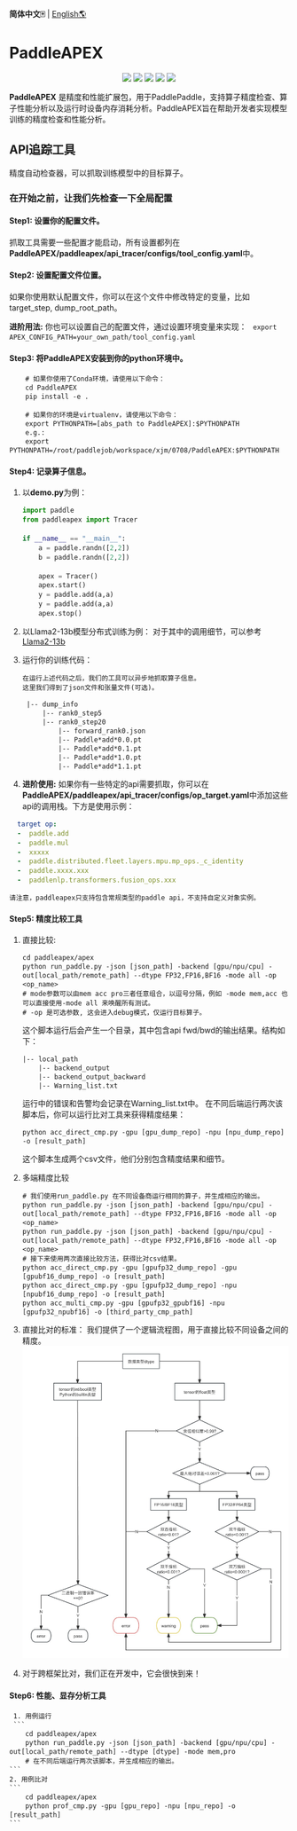 **简体中文🀄** | [English🌎](./README.md)
# PaddleAPEX
<p align="center">
    <a href="./LICENSE"><img src="https://img.shields.io/badge/license-Apache%202-dfd.svg"></a>
    <a href=""><img src="https://img.shields.io/badge/python-3.7+-aff.svg"></a>
    <a href=""><img src="https://img.shields.io/badge/os-linux%2C%20win%2C%20mac-pink.svg"></a>
    <a href="https://github.com/PaddlePaddle/PaddleAPEX/graphs/contributors"><img src="https://img.shields.io/github/contributors/PaddlePaddle/PaddleAPEX?color=9ea"></a>
    <a href="https://github.com/PaddlePaddle/PaddleAPEX/commits"><img src="https://img.shields.io/github/commit-activity/m/PaddlePaddle/PaddleAPEX?color=3af"></a>
</p>

**PaddleAPEX** 是精度和性能扩展包，用于PaddlePaddle，支持算子精度检查、算子性能分析以及运行时设备内存消耗分析。PaddleAPEX旨在帮助开发者实现模型训练的精度检查和性能分析。

## API追踪工具
精度自动检查器，可以抓取训练模型中的目标算子。
### 在开始之前，让我们先检查一下全局配置

#### Step1: 设置你的配置文件。
抓取工具需要一些配置才能启动，所有设置都列在**PaddleAPEX/paddleapex/api_tracer/configs/tool_config.yaml**中。

#### Step2: 设置配置文件位置。

如果你使用默认配置文件，你可以在这个文件中修改特定的变量，比如target_step, dump_root_path。

**进阶用法:**
    你也可以设置自己的配置文件，通过设置环境变量来实现： ```  export APEX_CONFIG_PATH=your_own_path/tool_config.yaml ```

#### Step3: 将PaddleAPEX安装到你的python环境中。

``` Shell
    # 如果你使用了Conda环境，请使用以下命令：
    cd PaddleAPEX
    pip install -e .

    # 如果你的环境是virtualenv，请使用以下命令：
    export PYTHONPATH=[abs_path to PaddleAPEX]:$PYTHONPATH
    e.g.:
    export PYTHONPATH=/root/paddlejob/workspace/xjm/0708/PaddleAPEX:$PYTHONPATH

```

#### Step4: 记录算子信息。
1. 以**demo.py**为例：
    ``` Python
    import paddle
    from paddleapex import Tracer

    if __name__ == "__main__":
        a = paddle.randn([2,2])
        b = paddle.randn([2,2])

        apex = Tracer()
        apex.start()
        y = paddle.add(a,a)
        y = paddle.add(a,a)
        apex.stop()
2. 以Llama2-13b模型分布式训练为例：
    对于其中的调用细节，可以参考[Llama2-13b](https://github.com/PaddlePaddle/PaddleNLP/pull/8503)

3. 运行你的训练代码：
    ```
    在运行上述代码之后，我们的工具可以异步地抓取算子信息。
    这里我们得到了json文件和张量文件(可选)。
    ```
        |-- dump_info
            |-- rank0_step5
            |-- rank0_step20
                |-- forward_rank0.json
                |-- Paddle*add*0.0.pt
                |-- Paddle*add*0.1.pt
                |-- Paddle*add*1.0.pt
                |-- Paddle*add*1.1.pt

4. **进阶使用:** 如果你有一些特定的api需要抓取，你可以在**PaddleAPEX/paddleapex/api_tracer/configs/op_target.yaml**中添加这些api的调用栈。下方是使用示例：

```yaml
  target op:
  -  paddle.add
  -  paddle.mul
  -  xxxxx
  -  paddle.distributed.fleet.layers.mpu.mp_ops._c_identity
  -  paddle.xxxx.xxx
  -  paddlenlp.transformers.fusion_ops.xxx
```
    请注意，paddleapex只支持包含常规类型的paddle api，不支持自定义对象实例。


#### Step5: 精度比较工具
1.  直接比较:
    ```Shell
    cd paddleapex/apex
    python run_paddle.py -json [json_path] -backend [gpu/npu/cpu] -out[local_path/remote_path] --dtype FP32,FP16,BF16 -mode all -op <op_name>
    # mode参数可以由mem acc pro三者任意组合，以逗号分隔，例如 -mode mem,acc 也可以直接使用-mode all 来唤醒所有测试。
    # -op 是可选参数, 这会进入debug模式，仅运行目标算子。
    ```
    这个脚本运行后会产生一个目录，其中包含api fwd/bwd的输出结果。结构如下：

        |-- local_path
            |-- backend_output
            |-- backend_output_backward
            |-- Warning_list.txt
    运行中的错误和告警均会记录在Warning_list.txt中。
    在不同后端运行两次该脚本后，你可以运行比对工具来获得精度结果：

    ```Shell
    python acc_direct_cmp.py -gpu [gpu_dump_repo] -npu [npu_dump_repo] -o [result_path]
    ```
    这个脚本生成两个csv文件，他们分别包含精度结果和细节。

2. 多端精度比较
    ```Shell
    # 我们使用run_paddle.py 在不同设备商运行相同的算子，并生成相应的输出。
    python run_paddle.py -json [json_path] -backend [gpu/npu/cpu] -out[local_path/remote_path] --dtype FP32,FP16,BF16 -mode all -op <op_name>
    python run_paddle.py -json [json_path] -backend [gpu/npu/cpu] -out[local_path/remote_path] --dtype FP32,FP16,BF16 -mode all -op <op_name>
    # 接下来使用两次直接比较方法，获得比对csv结果。
    python acc_direct_cmp.py -gpu [gpufp32_dump_repo] -gpu [gpubf16_dump_repo] -o [result_path]
    python acc_direct_cmp.py -gpu [gpufp32_dump_repo] -npu [npubf16_dump_repo] -o [result_path]
    python acc_multi_cmp.py -gpu [gpufp32_gpubf16] -npu [gpufp32_npubf16] -o [third_party_cmp_path]

3. 直接比对的标准：
    我们提供了一个逻辑流程图，用于直接比较不同设备之间的精度。
    ![Acc Tool Architecture](./doc/Compare_Logic_img.jpg)
    <!-- <center>
        <img src="./Acc/doc/Compare_Logic_img.jpg" alt="example">
    </center> -->

4.
    对于跨框架比对，我们正在开发中，它会很快到来！
#### Step6: 性能、显存分析工具
     1. 用例运行
     ```
        cd paddleapex/apex
        python run_paddle.py -json [json_path] -backend [gpu/npu/cpu] -out[local_path/remote_path] --dtype [dtype] -mode mem,pro
        # 在不同后端运行两次该脚本，并生成相应的输出。
    ```
    2. 用例比对
    ```
        cd paddleapex/apex
        python prof_cmp.py -gpu [gpu_repo] -npu [npu_repo] -o [result_path]
    ```
